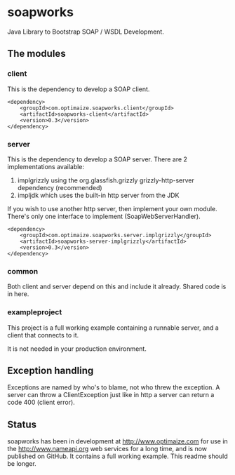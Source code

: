 soapworks
=========

Java Library to Bootstrap SOAP / WSDL Development.

## The modules

### client

This is the dependency to develop a SOAP client.

    <dependency>
        <groupId>com.optimaize.soapworks.client</groupId>
        <artifactId>soapworks-client</artifactId>
        <version>0.3</version>
    </dependency>

### server

This is the dependency to develop a SOAP server.
There are 2 implementations available:

1. implgrizzly using the org.glassfish.grizzly grizzly-http-server dependency (recommended)
2. impljdk which uses the built-in http server from the JDK

If you wish to use another http server, then implement your own module. There's only one
interface to implement (SoapWebServerHandler).

    <dependency>
        <groupId>com.optimaize.soapworks.server.implgrizzly</groupId>
        <artifactId>soapworks-server-implgrizzly</artifactId>
        <version>0.3</version>
    </dependency>

### common

Both client and server depend on this and include it already. Shared code is in here.

### exampleproject

This project is a full working example containing a runnable server,
and a client that connects to it.

It is not needed in your production environment.


Exception handling
------------------
Exceptions are named by who's to blame, not who threw the exception.
A server can throw a ClientException just like in http a server
can return a code 400 (client error).


Status
------
soapworks has been in development at http://www.optimaize.com for use in the http://www.nameapi.org web services for a long time, and is now published on GitHub. It contains a full working example. This readme should be longer.
